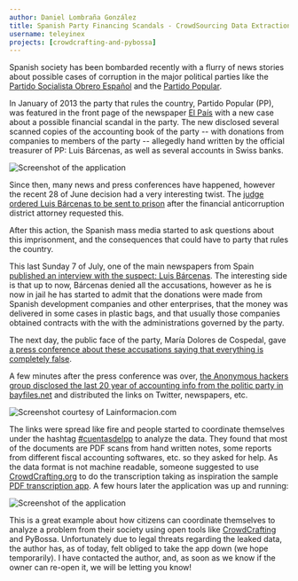 ```yaml
---
author: Daniel Lombraña González
title: Spanish Party Financing Scandals - CrowdSourcing Data Extraction with CrowdCrafting
username: teleyinex
projects: [crowdcrafting-and-pybossa]
---
```


Spanish society has been bombarded recently with a flurry of news stories about possible cases of corruption in the major political parties like the [Partido Socialista Obrero Español](http://www.elmundo.es/elmundo/2013/07/02/andalucia/1372764547.html) and the [Partido Popular](http://politica.elpais.com/politica/2013/07/11/actualidad/1373542957_537498.html).

In January of 2013 the party that rules the country, Partido Popular (PP), was featured in the front page of the newspaper [El País](http://politica.elpais.com/politica/2013/01/30/actualidad/1359583204_085918.html) with a new case about a possible financial scandal in the party. The new disclosed several scanned copies of the accounting book of the party -- with donations from companies to members of the party -- allegedly hand written by the official treasurer of PP: Luis Bárcenas, as well as several accounts in Swiss banks.

![Screenshot of the application](http://i.imgur.com/7lv6Mjw.png)

Since then, many news and press conferences have happened, however the recent 28 of June decision had a very interesting twist. The [judge ordered Luis Bárcenas to be sent to prison](http://www.elmundo.es/elmundo/2013/06/27/espana/1372330113.html) after the financial anticorruption district attorney requested this.

After this action, the Spanish mass media started to ask questions about this imprisonment, and the consequences that could have to party that rules the country. 

This last Sunday 7 of July, one of the main newspapers from Spain [published an interview with the suspect: Luis Bárcenas](http://www.elmundo.es/elmundo/2013/07/07/espana/1373186360.html). The interesting side is that up to now, Bárcenas denied all the accusations, however as he is now in jail he has started to admit that the donations were made from Spanish development companies and other enterprises, that the money was delivered in some cases in plastic bags, and that usually those companies obtained contracts with the with the administrations governed by the party. 

The next day, the public face of the party, María Dolores de Cospedal, gave [a press conference about these accusations saying that everything is completely false](http://politica.elpais.com/politica/2013/07/08/actualidad/1373269187_324066.html). 

A few minutes after the press conference was over, [the Anonymous hackers group disclosed the last 20 year of accounting info from the politic party in bayfiles.net](http://www.eldiario.es/politica/Anonymous-filtra-cuentas-Partido-Popular_0_151535327.html) and distributed the links on Twitter, newspapers, etc. 

![Screenshot courtesy of Lainformacion.com](http://images.lainformacion.com/cms/anonymous-publica-las-cuentas-del-partido-popular/2013_7_8_HzMQI0BrlpxBRTPyBJPom1-d85e8a83579bec67db0c71db28a306bd-1373300234-77.jpg?width=645&height=645&type=flat&id=HzMQI0BrlpxBRTPyBJPom1&time=1373300238&project=lainformacion)

The links were spread like fire and people started to coordinate themselves under the hashtag [#cuentasdelpp](https://twitter.com/search?q=CuentasDelPP) to analyze the data. They found that most of the documents are PDF scans from hand written notes, some reports from different fiscal accounting softwares, etc. so they asked for help. As the data format is not machine readable, someone suggested to use [CrowdCrafting.org][cc] to do the transcription taking as inspiration the sample [PDF transcription app](http://crowdcrafting.org/app/pdftranscribe). A few hours later the application was up and running:

![Screenshot of the application](http://i.imgur.com/7lv6Mjw.png)

[cc]: http://crowdcrafting.org

This is  a great example about how citizens can coordinate themselves to analyze a problem from their society using open tools like [CrowdCrafting][cc] and PyBossa. Unfortunately due to legal threats regarding the leaked data, the author has, as of today, felt obliged to take the app down (we hope temporarily). I have contacted the author, and, as soon as we know if the owner can re-open it, we will be letting you know!

